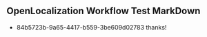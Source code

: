 ## OpenLocalization Workflow Test MarkDown
* 84b5723b-9a65-4417-b559-3be609d02783 
thanks!<!--HONumber=Feb16_HO5-->

